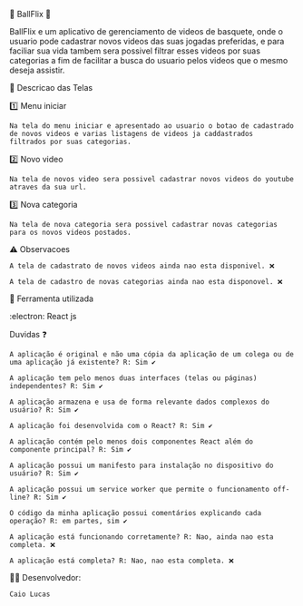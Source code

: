 🏀 BallFlix 🏀

BallFlix  e um aplicativo de gerenciamento de videos de basquete, onde o usuario pode cadastrar novos videos das suas jogadas preferidas, e para faciliar sua vida
tambem sera possivel filtrar esses videos por suas categorias a fim de facilitar a busca do usuario pelos videos que o mesmo deseja assistir.

📜 Descricao das Telas

:one: Menu iniciar

    Na tela do menu iniciar e apresentado ao usuario o botao de cadastrado de novos videos e varias listagens de videos ja caddastrados
    filtrados por suas categorias.

:two: Novo video

    Na tela de novos video sera possivel cadastrar novos videos do youtube atraves da sua url.

:three: Nova categoria

    Na tela de nova categoria sera possivel cadastrar novas categorias para os novos videos postados.

⚠️ Observacoes

    A tela de cadastrato de novos videos ainda nao esta disponivel. ❌

    A tela de cadastro de novas categorias ainda nao esta disponovel. ❌

🔨 Ferramenta utilizada

:electron: React js

Duvidas ❓

    A aplicação é original e não uma cópia da aplicação de um colega ou de uma aplicação já existente? R: Sim ✔️

    A aplicação tem pelo menos duas interfaces (telas ou páginas) independentes? R: Sim ✔️

    A aplicação armazena e usa de forma relevante dados complexos do usuário? R: Sim ✔️

    A aplicação foi desenvolvida com o React? R: Sim ✔️

    A aplicação contém pelo menos dois componentes React além do componente principal? R: Sim ✔️

    A aplicação possui um manifesto para instalação no dispositivo do usuário? R: Sim ✔️

    A aplicação possui um service worker que permite o funcionamento off-line? R: Sim ✔️

    O código da minha aplicação possui comentários explicando cada operação? R: em partes, sim ✔️

    A aplicação está funcionando corretamente? R: Nao, ainda nao esta completa. ❌

    A aplicação está completa? R: Nao, nao esta completa. ❌

🧑‍💻 Desenvolvedor:

    Caio Lucas
